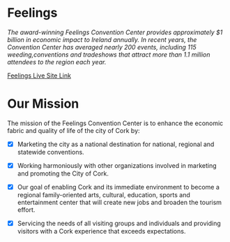 # Feelings

_The award-winning Feelings Convention Center provides approximately $1 billion in economic impact to Ireland annually. In recent years, the Convention Center has averaged nearly 200 events, including 115 weeding,conventions and tradeshows that attract more than 1.1 million attendees to the region each year._

[Feelings Live Site Link](https://feelings-convention-center.netlify.app/)

# Our Mission

The mission of the Feelings Convention Center is to enhance the economic fabric and quality of life of the city of Cork by:

- [x] Marketing the city as a national destination for national, regional and statewide conventions.

- [x] Working harmoniously with other organizations involved in marketing and promoting the City of Cork.

- [x] Our goal of enabling Cork and its immediate environment to become a regional family-oriented arts, cultural, education, sports and entertainment center that will create new jobs and broaden the tourism effort.

- [x] Servicing the needs of all visiting groups and individuals and providing visitors with a Cork experience that exceeds expectations.
